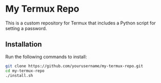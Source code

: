 # My Termux Repo

This is a custom repository for Termux that includes a Python script for setting a password.

## Installation

Run the following commands to install:

```sh
git clone https://github.com/yourusername/my-termux-repo.git
cd my-termux-repo
./install.sh

